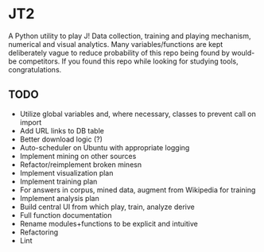 # JT2
A Python utility to play J! Data collection, training and playing mechanism,
numerical and visual analytics. Many variables/functions are kept deliberately
vague to reduce probability of this repo being found by would-be competitors.
If you found this repo while looking for studying tools, congratulations.


## TODO
* Utilize global variables and, where necessary, classes to prevent call on import
* Add URL links to DB table
* Better download logic (?)
* Auto-scheduler on Ubuntu with appropriate logging
* Implement mining on other sources 
* Refactor/reimplement broken minesn
* Implement visualization plan 
* Implement training plan 
* For answers in corpus, mined data, augment from Wikipedia for training
* Implement analysis plan
* Build central UI from which play, train, analyze derive 
* Full function documentation
* Rename modules+functions to be explicit and intuitive
* Refactoring
* Lint
